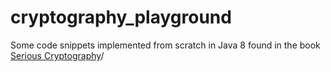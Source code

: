# cryptography_playground
Some code snippets implemented from scratch in Java 8 found in the book [Serious Cryptography](http://index-of.es/Varios-2/Serious%20Cryptography%20A%20Practical%20Introduction%20to%20Modern%20Encryption%20(2).pdf)/
